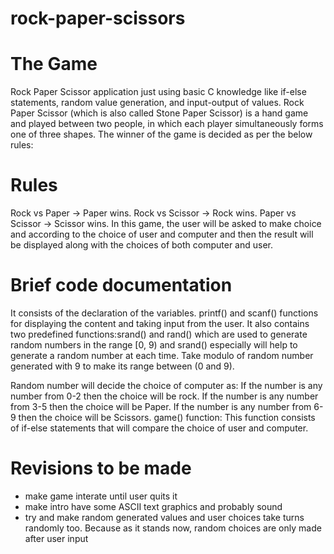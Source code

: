 # rock-paper-scissors

# The Game
Rock Paper Scissor application just using basic C knowledge like if-else statements, random value generation, and input-output of values.
Rock Paper Scissor (which is also called Stone Paper Scissor) is a hand game and played between two people, in which each player simultaneously forms one of three shapes. The winner of the game is decided as per the below rules:

# Rules
Rock vs Paper -> Paper wins.
Rock vs Scissor -> Rock wins.
Paper vs Scissor -> Scissor wins.
In this game, the user will be asked to make choice and according to the choice of user and computer and then the result will be displayed along with the choices of both computer and user.

# Brief code documentation
It consists of the declaration of the variables.
printf() and scanf() functions for displaying the content and taking input from the user. 
It also contains  two predefined functions:srand() and rand() which are used to generate random numbers in the range [0, 9) and srand() especially will help to generate a random number at each time.
Take modulo of random number generated with 9 to make its range between (0 and 9).

Random number will decide the choice of computer as:
If the number is any number from 0-2 then the choice will be rock.
If the number is any number from 3-5 then the choice will be Paper.
If the number is any number from 6-9 then the choice will be Scissors.
game() function: This function consists of if-else statements that will compare the choice of user and computer. 

# Revisions to be made
- make game interate until user quits it
- make intro have some ASCII text graphics and probably sound
- try and make random generated values and user choices take turns randomly too. Because as it stands now, random choices are only made after user input